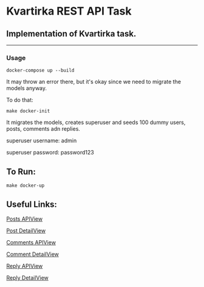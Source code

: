# Kvartirka REST API Task

## Implementation of Kvartirka task.

-----------------------

### Usage

``docker-compose up --build``

It may throw an error there, but it's okay since we need to migrate the models anyway.

To do that:

```make docker-init```

It migrates the models, creates superuser and seeds 100 dummy users, posts, comments adn replies.

superuser username: admin

superuser password: password123

## To Run:

```make docker-up```

## Useful Links:
[Posts APIView](http://0.0.0.0:8000/post)

[Post DetailView](http://0.0.0.0:8000/post/detail/<post_id>)

[Comments APIView](http://0.0.0.0:8000/post/comments/)

[Comment DetailView](http://0.0.0.0:8000/post/comments/detail/<comment_id>)

[Reply APIView](http://0.0.0.0:8000/post/replies/)

[Reply DetailView](http://0.0.0.0:8000/post/replies/detail/<reply_id>)
